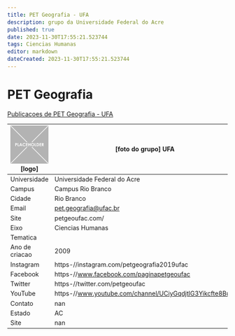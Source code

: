 ```yaml
---
title: PET Geografia - UFA
description: grupo da Universidade Federal do Acre
published: true
date: 2023-11-30T17:55:21.523744
tags: Ciencias Humanas
editor: markdown
dateCreated: 2023-11-30T17:55:21.523744
---
```


# PET Geografia

[Publicacoes de PET Geografia - UFA](/atividade/224PETGeografiaUFA/feed.md)

| ![placeholder.png](/placeholder.png) [logo] | [foto do grupo] UFA         |
| ------------------------------------------- | ------------------------------------------------- |
| Universidade                                | Universidade Federal do Acre      |
| Campus                                      | Campus Rio Branco            |
| Cidade                                      | Rio Branco             |
| Email                                       | pet.geografia@ufac.br             |
| Site                                        | petgeoufac.com/              |
| Eixo                                        | Ciencias Humanas              |
| Tematica                                    |           |
| Ano de criacao                              | 2009        |
| Instagram                                   | https-//instagram.com/petgeografia2019ufac         |
| Facebook                                    | https-//www.facebook.com/paginapetgeoufac          |
| Twitter                                     | https-//twitter.com/petgeoufac           |
| YouTube                                     | https-//www.youtube.com/channel/UCiyGqdjtlG3Yikcfte8Bulg           |
| Contato                                     | nan         |
| Estado                                      |  AC            |
| Site                                        | nan |
